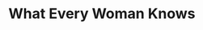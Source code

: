 ---
title: What Every Woman Knows
year: 1934
opening_date: 1934-01-23
closing_date: 
layout: productions
featured_image: 
image_caption:
image_credit:
playbill:
category:
Theatre: Theatre Jacksonville
cast:
  James Wylie: Birt Byrd
  John Shand: Burton Barrs
  David Wylie: Edward Solomon
  French Maid: Frances Coleman
  English Maid: Grace Seagraves
  Maggie Wylie: Justine Rehnborg
  Lady Sibyl Tenterden: Mary Helen Gray
  Aleck Wylie: Robert Tracy
  Mr. Venables: William Frances Courtney
  Comtesse de la Briere: Zide F. Broward
crew:
  Director: Margaret Pumpelly
understudies:
orchestra:
external_links:
---